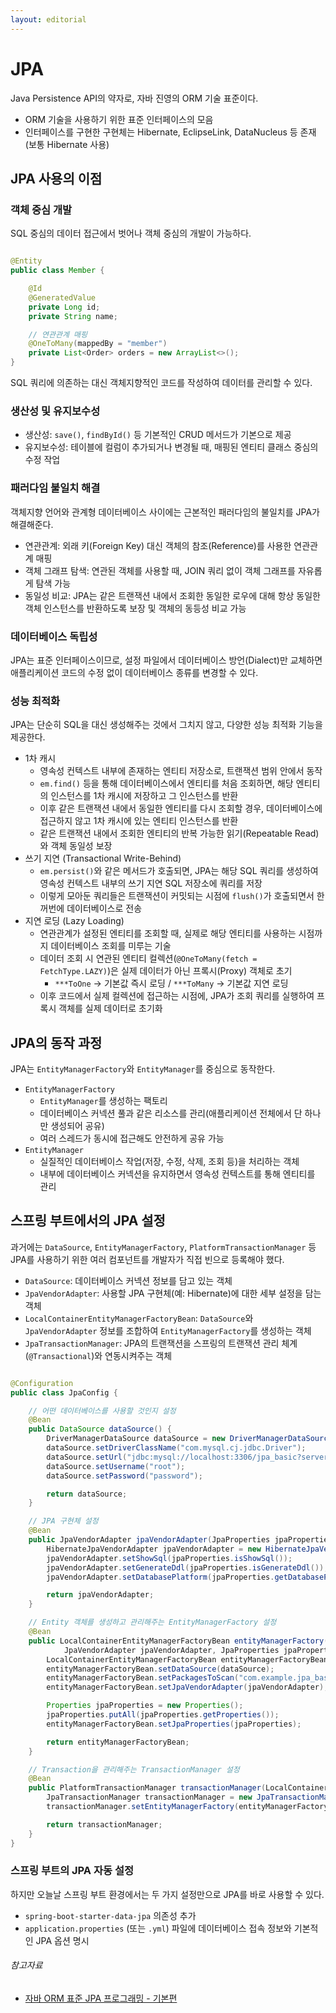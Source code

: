 ```yaml
---
layout: editorial
---
```


# JPA

Java Persistence API의 약자로, 자바 진영의 ORM 기술 표준이다.

- ORM 기술을 사용하기 위한 표준 인터페이스의 모음
- 인터페이스를 구현한 구현체는 Hibernate, EclipseLink, DataNucleus 등 존재(보통 Hibernate 사용)

## JPA 사용의 이점

### 객체 중심 개발

SQL 중심의 데이터 접근에서 벗어나 객체 중심의 개발이 가능하다.

```java

@Entity
public class Member {

    @Id
    @GeneratedValue
    private Long id;
    private String name;

    // 연관관계 매핑
    @OneToMany(mappedBy = "member")
    private List<Order> orders = new ArrayList<>();
}
```

SQL 쿼리에 의존하는 대신 객체지향적인 코드를 작성하여 데이터를 관리할 수 있다.

### 생산성 및 유지보수성

- 생산성: `save()`, `findById()` 등 기본적인 CRUD 메서드가 기본으로 제공
- 유지보수성: 테이블에 컬럼이 추가되거나 변경될 때, 매핑된 엔티티 클래스 중심의 수정 작업

### 패러다임 불일치 해결

객체지향 언어와 관계형 데이터베이스 사이에는 근본적인 패러다임의 불일치를 JPA가 해결해준다.

- 연관관계: 외래 키(Foreign Key) 대신 객체의 참조(Reference)를 사용한 연관관계 매핑
- 객체 그래프 탐색: 연관된 객체를 사용할 때, JOIN 쿼리 없이 객체 그래프를 자유롭게 탐색 가능
- 동일성 비교: JPA는 같은 트랜잭션 내에서 조회한 동일한 로우에 대해 항상 동일한 객체 인스턴스를 반환하도록 보장 및 객체의 동등성 비교 가능

### 데이터베이스 독립성

JPA는 표준 인터페이스이므로, 설정 파일에서 데이터베이스 방언(Dialect)만 교체하면 애플리케이션 코드의 수정 없이 데이터베이스 종류를 변경할 수 있다.

### 성능 최적화

JPA는 단순히 SQL을 대신 생성해주는 것에서 그치지 않고, 다양한 성능 최적화 기능을 제공한다.

- 1차 캐시
    - 영속성 컨텍스트 내부에 존재하는 엔티티 저장소로, 트랜잭션 범위 안에서 동작
    - `em.find()` 등을 통해 데이터베이스에서 엔티티를 처음 조회하면, 해당 엔티티의 인스턴스를 1차 캐시에 저장하고 그 인스턴스를 반환
    - 이후 같은 트랜잭션 내에서 동일한 엔티티를 다시 조회할 경우, 데이터베이스에 접근하지 않고 1차 캐시에 있는 엔티티 인스턴스를 반환
    - 같은 트랜잭션 내에서 조회한 엔티티의 반복 가능한 읽기(Repeatable Read)와 객체 동일성 보장
- 쓰기 지연 (Transactional Write-Behind)
    - `em.persist()`와 같은 메서드가 호출되면, JPA는 해당 SQL 쿼리를 생성하여 영속성 컨텍스트 내부의 쓰기 지연 SQL 저장소에 쿼리를 저장
    - 이렇게 모아둔 쿼리들은 트랜잭션이 커밋되는 시점에 `flush()`가 호출되면서 한꺼번에 데이터베이스로 전송
- 지연 로딩 (Lazy Loading)
    - 연관관계가 설정된 엔티티를 조회할 때, 실제로 해당 엔티티를 사용하는 시점까지 데이터베이스 조회를 미루는 기술
    - 데이터 조회 시 연관된 엔티티 컬렉션(`@OneToMany(fetch = FetchType.LAZY)`)은 실제 데이터가 아닌 프록시(Proxy) 객체로 초기
        - `***ToOne` -> 기본값 즉시 로딩 / `***ToMany` -> 기본값 지연 로딩
    - 이후 코드에서 실제 컬렉션에 접근하는 시점에, JPA가 조회 쿼리를 실행하여 프록시 객체를 실제 데이터로 초기화

## JPA의 동작 과정

JPA는 `EntityManagerFactory`와 `EntityManager`를 중심으로 동작한다.

- `EntityManagerFactory`
    - `EntityManager`를 생성하는 팩토리
    - 데이터베이스 커넥션 풀과 같은 리소스를 관리(애플리케이션 전체에서 단 하나만 생성되어 공유)
    - 여러 스레드가 동시에 접근해도 안전하게 공유 가능
- `EntityManager`
    - 실질적인 데이터베이스 작업(저장, 수정, 삭제, 조회 등)을 처리하는 객체
    - 내부에 데이터베이스 커넥션을 유지하면서 영속성 컨텍스트를 통해 엔티티를 관리

## 스프링 부트에서의 JPA 설정

과거에는 `DataSource`, `EntityManagerFactory`, `PlatformTransactionManager` 등 JPA를 사용하기 위한 여러 컴포넌트를 개발자가 직접 빈으로 등록해야 했다.

- `DataSource`: 데이터베이스 커넥션 정보를 담고 있는 객체
- `JpaVendorAdapter`: 사용할 JPA 구현체(예: Hibernate)에 대한 세부 설정을 담는 객체
- `LocalContainerEntityManagerFactoryBean`: `DataSource`와 `JpaVendorAdapter` 정보를 조합하여 `EntityManagerFactory`를 생성하는 객체
- `JpaTransactionManager`: JPA의 트랜잭션을 스프링의 트랜잭션 관리 체계(`@Transactional`)와 연동시켜주는 객체

```java

@Configuration
public class JpaConfig {

    // 어떤 데이터베이스를 사용할 것인지 설정
    @Bean
    public DataSource dataSource() {
        DriverManagerDataSource dataSource = new DriverManagerDataSource();
        dataSource.setDriverClassName("com.mysql.cj.jdbc.Driver");
        dataSource.setUrl("jdbc:mysql://localhost:3306/jpa_basic?serverTimezone=UTC");
        dataSource.setUsername("root");
        dataSource.setPassword("password");

        return dataSource;
    }

    // JPA 구현체 설정
    @Bean
    public JpaVendorAdapter jpaVendorAdapter(JpaProperties jpaProperties) {
        HibernateJpaVendorAdapter jpaVendorAdapter = new HibernateJpaVendorAdapter();
        jpaVendorAdapter.setShowSql(jpaProperties.isShowSql());
        jpaVendorAdapter.setGenerateDdl(jpaProperties.isGenerateDdl());
        jpaVendorAdapter.setDatabasePlatform(jpaProperties.getDatabasePlatform());

        return jpaVendorAdapter;
    }

    // Entity 객체를 생성하고 관리해주는 EntityManagerFactory 설정
    @Bean
    public LocalContainerEntityManagerFactoryBean entityManagerFactory(DataSource dataSource,
            JpaVendorAdapter jpaVendorAdapter, JpaProperties jpaProperties) {
        LocalContainerEntityManagerFactoryBean entityManagerFactoryBean = new LocalContainerEntityManagerFactoryBean();
        entityManagerFactoryBean.setDataSource(dataSource);
        entityManagerFactoryBean.setPackagesToScan("com.example.jpa_basic.domain");
        entityManagerFactoryBean.setJpaVendorAdapter(jpaVendorAdapter);

        Properties jpaProperties = new Properties();
        jpaProperties.putAll(jpaProperties.getProperties());
        entityManagerFactoryBean.setJpaProperties(jpaProperties);

        return entityManagerFactoryBean;
    }

    // Transaction을 관리해주는 TransactionManager 설정
    @Bean
    public PlatformTransactionManager transactionManager(LocalContainerEntityManagerFactoryBean entityManagerFactory) {
        JpaTransactionManager transactionManager = new JpaTransactionManager();
        transactionManager.setEntityManagerFactory(entityManagerFactory.getObject());

        return transactionManager;
    }
}
```

### 스프링 부트의 JPA 자동 설정

하지만 오늘날 스프링 부트 환경에서는 두 가지 설정만으로 JPA를 바로 사용할 수 있다.

- `spring-boot-starter-data-jpa` 의존성 추가
- `application.properties` (또는 `.yml`) 파일에 데이터베이스 접속 정보와 기본적인 JPA 옵션 명시

###### 참고자료

- [자바 ORM 표준 JPA 프로그래밍 - 기본편](https://www.inflearn.com/course/ORM-JPA-Basic)
